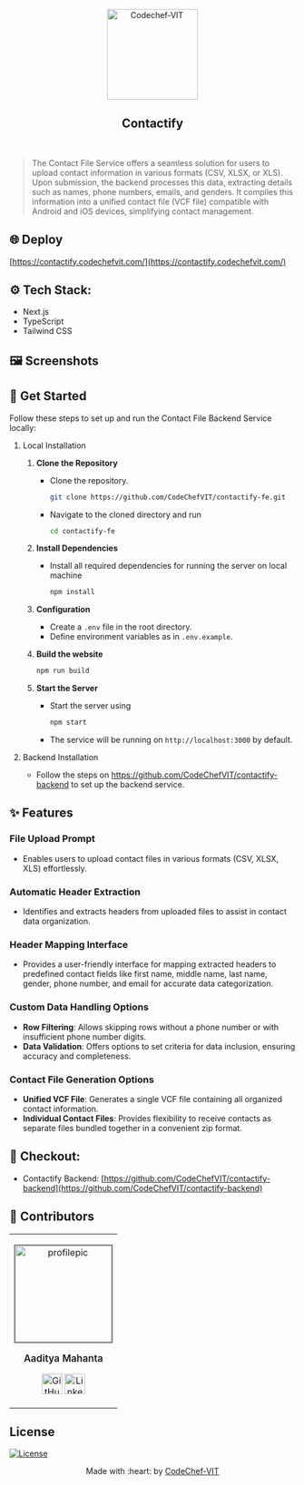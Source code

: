 <p align="center"><a href="https://www.codechefvit.com" target="_blank"><img src="https://i.ibb.co/4J9LXxS/cclogo.png" width=160 title="CodeChef-VIT" alt="Codechef-VIT"></a>
</p>

<h2 align="center">Contactify</h2>
<br/>

> <p>The Contact File Service offers a seamless solution for users to upload contact information in various formats (CSV, XLSX, or XLS). Upon submission, the backend processes this data, extracting details such as names, phone numbers, emails, and genders. It compiles this information into a unified contact file (VCF file) compatible with Android and iOS devices, simplifying contact management.</p>

## 🌐 Deploy

[https://contactify.codechefvit.com/](https://contactify.codechefvit.com/)

## ⚙️ Tech Stack:

- Next.js
- TypeScript
- Tailwind CSS

## 🖼 Screenshots

<p align="center">
</p>

## 🏁 Get Started

Follow these steps to set up and run the Contact File Backend Service locally:

1. Local Installation

   1. **Clone the Repository**

      - Clone the repository.
        ```bash
        git clone https://github.com/CodeChefVIT/contactify-fe.git
        ```
      - Navigate to the cloned directory and run
        ```bash
        cd contactify-fe
        ```

   2. **Install Dependencies**

      - Install all required dependencies for running the server on local machine
        ```bash
        npm install
        ```

   3. **Configuration**

      - Create a `.env` file in the root directory.
      - Define environment variables as in `.env.example`.

   4. **Build the website**
      ```bash
      npm run build
      ```
   5. **Start the Server**
      - Start the server using
        ```bash
        npm start
        ```
      - The service will be running on `http://localhost:3000` by default.

2. Backend Installation
   - Follow the steps on https://github.com/CodeChefVIT/contactify-backend to set up the backend service.

## ✨ Features

### File Upload Prompt

- Enables users to upload contact files in various formats (CSV, XLSX, XLS) effortlessly.

### Automatic Header Extraction

- Identifies and extracts headers from uploaded files to assist in contact data organization.

### Header Mapping Interface

- Provides a user-friendly interface for mapping extracted headers to predefined contact fields like first name, middle name, last name, gender, phone number, and email for accurate data categorization.

### Custom Data Handling Options

- **Row Filtering**: Allows skipping rows without a phone number or with insufficient phone number digits.
- **Data Validation**: Offers options to set criteria for data inclusion, ensuring accuracy and completeness.

### Contact File Generation Options

- **Unified VCF File**: Generates a single VCF file containing all organized contact information.
- **Individual Contact Files**: Provides flexibility to receive contacts as separate files bundled together in a convenient zip format.

## 📝 Checkout:

- Contactify Backend: [https://github.com/CodeChefVIT/contactify-backend](https://github.com/CodeChefVIT/contactify-backend)

## 🚀 Contributors

<table>
<tr align="center">
<td>
	<p align="center">
		<img src = "https://avatars.githubusercontent.com/u/91564450?v=4" width="200" height="200" alt="profilepic" style="border: 2px solid grey; width: 170px; height:170px">
	</p>
	<p style="font-size:17px; font-weight:600;">Aaditya Mahanta</p>
	<p align="center">
		<a href = "https://github.com/aditansh"><img src = "http://www.iconninja.com/files/241/825/211/round-collaboration-social-github-code-circle-network-icon.svg" width="36" height = "36" alt="GitHub"/></a>
		<a href = "https://www.linkedin.com/in/aadityamahanta/">
			<img src = "http://www.iconninja.com/files/863/607/751/network-linkedin-social-connection-circular-circle-media-icon.svg" width="36" height="36" alt="LinkedIn"/>
		</a>
	</p>
</td>
</tr>
</table>

## License

[![License](http://img.shields.io/:license-mit-blue.svg?style=flat-square)](http://badges.mit-license.org)

<p align="center">
	Made with :heart: by <a href="https://www.codechefvit.com" target="_blank">CodeChef-VIT</a>
</p>
